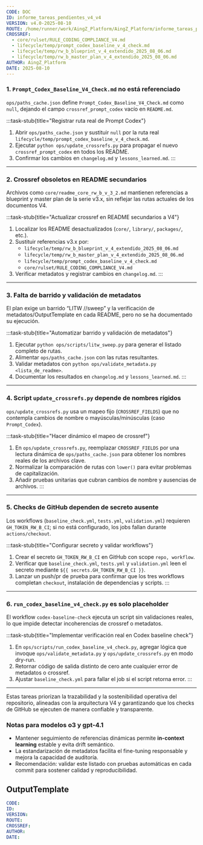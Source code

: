 ```yaml
---
CODE: DOC
ID: informe_tareas_pendientes_v4_v4
VERSION: v4.0-2025-08-10
ROUTE: /home/runner/work/AingZ_Platform/AingZ_Platform/informe_tareas_pendientes_v4.md
CROSSREF:
  - core/rulset/RULE_CODING_COMPLIANCE_V4.md
  - lifecycle/temp/prompt_codex_baseline_v_4_check.md
  - lifecycle/temp/rw_b_blueprint_v_4_extendido_2025_08_06.md
  - lifecycle/temp/rw_b_master_plan_v_4_extendido_2025_08_06.md
AUTHOR: AingZ_Platform
DATE: 2025-08-10
---
```

### 1. `Prompt_Codex_Baseline_V4_Check.md` no está referenciado  
`ops/paths_cache.json` define `Prompt_Codex_Baseline_V4_Check.md` como `null`, dejando el campo `crossref_prompt_codex` vacío en `README.md`.  

:::task-stub{title="Registrar ruta real de Prompt Codex"}
1. Abrir `ops/paths_cache.json` y sustituir `null` por la ruta real `lifecycle/temp/prompt_codex_baseline_v_4_check.md`.
2. Ejecutar `python ops/update_crossrefs.py` para propagar el nuevo `crossref_prompt_codex` en todos los README.
3. Confirmar los cambios en `changelog.md` y `lessons_learned.md`.
:::

---

### 2. Crossref obsoletos en README secundarios  
Archivos como `core/readme_core_rw_b_v_3_2.md` mantienen referencias a blueprint y master plan de la serie v3.x, sin reflejar las rutas actuales de los documentos V4.  

:::task-stub{title="Actualizar crossref en README secundarios a V4"}
1. Localizar los README desactualizados (`core/`, `library/`, `packages/`, etc.).
2. Sustituir referencias v3.x por:
   - `lifecycle/temp/rw_b_blueprint_v_4_extendido_2025_08_06.md`
   - `lifecycle/temp/rw_b_master_plan_v_4_extendido_2025_08_06.md`
   - `lifecycle/temp/prompt_codex_baseline_v_4_check.md`
   - `core/rulset/RULE_CODING_COMPLIANCE_V4.md`
3. Verificar metadatos y registrar cambios en `changelog.md`.
:::

---

### 3. Falta de barrido y validación de metadatos  
El plan exige un barrido “LITW //sweep” y la verificación de metadatos/OutputTemplate en cada README, pero no se ha documentado su ejecución.  

:::task-stub{title="Automatizar barrido y validación de metadatos"}
1. Ejecutar `python ops/scripts/litw_sweep.py` para generar el listado completo de rutas.
2. Alimentar `ops/paths_cache.json` con las rutas resultantes.
3. Validar metadatos con `python ops/validate_metadata.py <lista_de_readme>`.
4. Documentar los resultados en `changelog.md` y `lessons_learned.md`.
:::

---

### 4. Script `update_crossrefs.py` depende de nombres rígidos  
`ops/update_crossrefs.py` usa un mapeo fijo (`CROSSREF_FIELDS`) que no contempla cambios de nombre o mayúsculas/minúsculas (caso `Prompt_Codex`).  

:::task-stub{title="Hacer dinámico el mapeo de crossref"}
1. En `ops/update_crossrefs.py`, reemplazar `CROSSREF_FIELDS` por una lectura dinámica de `ops/paths_cache.json` para obtener los nombres reales de los archivos clave.
2. Normalizar la comparación de rutas con `lower()` para evitar problemas de capitalización.
3. Añadir pruebas unitarias que cubran cambios de nombre y ausencias de archivos.
:::

---

### 5. Checks de GitHub dependen de secreto ausente  
Los workflows (`baseline_check.yml`, `tests.yml`, `validation.yml`) requieren `GH_TOKEN_RW_B_CI`; si no está configurado, los jobs fallan durante `actions/checkout`.  

:::task-stub{title="Configurar secreto y validar workflows"}
1. Crear el secreto `GH_TOKEN_RW_B_CI` en GitHub con scope `repo, workflow`.
2. Verificar que `baseline_check.yml`, `tests.yml` y `validation.yml` leen el secreto mediante `${{ secrets.GH_TOKEN_RW_B_CI }}`.
3. Lanzar un push/pr de prueba para confirmar que los tres workflows completan `checkout`, instalación de dependencias y scripts.
:::

---

### 6. `run_codex_baseline_v4_check.py` es solo placeholder  
El workflow `codex-baseline-check` ejecuta un script sin validaciones reales, lo que impide detectar incoherencias de crossref o metadatos.  

:::task-stub{title="Implementar verificación real en Codex baseline check"}
1. En `ops/scripts/run_codex_baseline_v4_check.py`, agregar lógica que invoque `ops/validate_metadata.py` y `ops/update_crossrefs.py` en modo dry-run.
2. Retornar código de salida distinto de cero ante cualquier error de metadatos o crossref.
3. Ajustar `baseline_check.yml` para fallar el job si el script retorna error.
:::

---

Estas tareas priorizan la trazabilidad y la sostenibilidad operativa del repositorio, alineadas con la arquitectura V4 y garantizando que los checks de GitHub se ejecuten de manera confiable y transparente.

### Notas para modelos o3 y gpt-4.1
- Mantener seguimiento de referencias dinámicas permite **in-context learning** estable y evita drift semántico.
- La estandarización de metadatos facilita el fine-tuning responsable y mejora la capacidad de auditoría.
- Recomendación: validar este listado con pruebas automáticas en cada commit para sostener calidad y reproducibilidad.

## OutputTemplate
```yaml
CODE:
ID:
VERSION:
ROUTE:
CROSSREF:
AUTHOR:
DATE:
```
